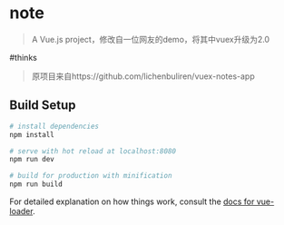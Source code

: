 # note

> A Vue.js project，修改自一位网友的demo，将其中vuex升级为2.0

#thinks
>原项目来自https://github.com/lichenbuliren/vuex-notes-app

## Build Setup

``` bash
# install dependencies
npm install

# serve with hot reload at localhost:8080
npm run dev

# build for production with minification
npm run build
```

For detailed explanation on how things work, consult the [docs for vue-loader](http://vuejs.github.io/vue-loader).
